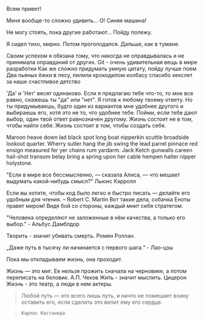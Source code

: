 Всем привет!

Меня вообще-то сложно удивить... О! Синяя машина!

Не могу стоять, пока другие работают... Пойду полежу.

Я сидел тихо, мирно. Потом проголодался. Дальше, как в тумане.

Своим успехом я обязана тому, что никогда не оправдывалась и не принимала оправданий от других.
Git - очень удивительная вещь в мире разработки
Как же сложно придумать умную цитату, пойду лучше поем
Два пьяных ёжки в лесу, пилили крокодилом колбасу
спасибо хекслет за наше счастливое детство

'Да' и 'Нет' весят одинаково. Если я предлагаю тебе что-то, то мне все равно, скажешь ты "да" или "нет". 
Я готов к любому твоему ответу. Но ты придумываешь, будто один из вариантов мне удобнее другого и выбираешь его,
хотя это не то, что удобнее тебе. Пойми, если тебе дают выбор, один твой ответ равнозначен другому.
Жизнь состоит не в том, чтобы найти себя. Жизнь состоит в том, чтобы создать себя.

Maroon heave down lad black spot long boat nipperkin scuttle broadside lookout quarter. Wherry sutler hang the jib swing the lead parrel pinnace red ensign measured fer yer chains rum yardarm. Jack Ketch gunwalls careen hail-shot transom belay bring a spring upon her cable hempen halter nipper holystone.

"Если в мире все бессмысленно, — сказала Алиса, — что мешает выдумать какой-нибудь смысл?" Льюис Кэрролл

Если вы хотите, чтобы код было легко и быстро писать — делайте его удобным для чтения. – Robert C. Martin
Вот такие дела, собачка
Еноты правят миром!
Видя бой со стороны, каждый мнит себя стратегом.


"Человека определяют не заложенные в нём качества, а только его выбор." - Альбус Дамблдор


Творить - значит убивать смерть. Ромен Роллан.

„Даже путь в тысячу ли начинается с первого шага.“ - Лао-цзы

Пока мы откладываем жизнь, она проходит.

Жизнь — это миг. Ее нельзя прожить сначала на черновике, а потом переписать на беловик. А.П. Чехов
Жить - значит мыслить. Цицерон
Жизнь - это театр, а люди в нем актеры.

 > Любой путь — это всего лишь путь, и ничто не помешает воину оставить его, если сделать это велит ему его сердце.

>`Карлос Кастанеда`

